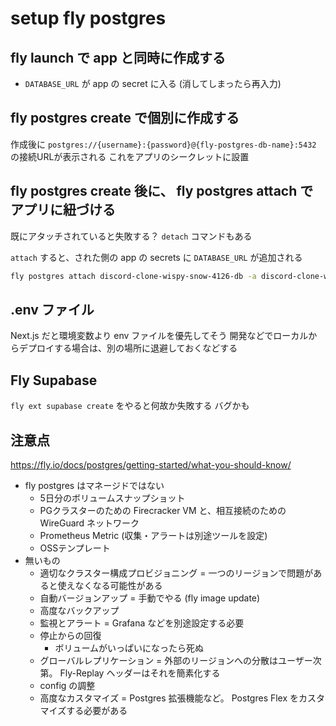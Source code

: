 # setup fly postgres

## fly launch で app と同時に作成する

- `DATABASE_URL` が app の secret に入る (消してしまったら再入力)

## fly postgres create で個別に作成する

作成後に `postgres://{username}:{password}@{fly-postgres-db-name}:5432` の接続URLが表示される
これをアプリのシークレットに設置

## fly postgres create 後に、 fly postgres attach でアプリに紐づける

既にアタッチされていると失敗する？
`detach` コマンドもある

`attach` すると、された側の app の secrets に `DATABASE_URL` が追加される

```sh
fly postgres attach discord-clone-wispy-snow-4126-db -a discord-clone-wispy-snow-4126
```

## .env ファイル

Next.js だと環境変数より env ファイルを優先してそう
開発などでローカルからデプロイする場合は、別の場所に退避しておくなどする

## Fly Supabase

`fly ext supabase create` をやると何故か失敗する
バグかも

## 注意点

https://fly.io/docs/postgres/getting-started/what-you-should-know/

- fly postgres はマネージドではない
  - 5日分のボリュームスナップショット
  - PGクラスターのための Firecracker VM と、相互接続のための WireGuard ネットワーク
  - Prometheus Metric (収集・アラートは別途ツールを設定)
  - OSSテンプレート
- 無いもの
  - 適切なクラスター構成プロビジョニング = 一つのリージョンで問題があると使えなくなる可能性がある
  - 自動バージョンアップ = 手動でやる (fly image update) 
  - 高度なバックアップ
  - 監視とアラート = Grafana などを別途設定する必要
  - 停止からの回復
    - ボリュームがいっぱいになったら死ぬ
  - グローバルレプリケーション = 外部のリージョンへの分散はユーザー次第。 Fly-Replay ヘッダーはそれを簡素化する
  - config の調整
  - 高度なカスタマイズ = Postgres 拡張機能など。 Postgres Flex をカスタマイズする必要がある
